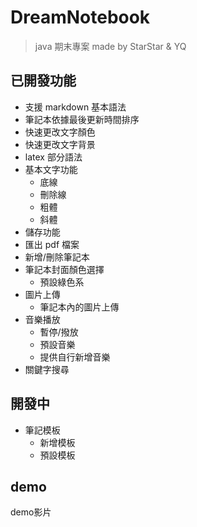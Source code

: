 ﻿# DreamNotebook

> java 期末專案
> made by StarStar & YQ

## 已開發功能
- 支援 markdown 基本語法 
- 筆記本依據最後更新時間排序
- 快速更改文字顏色  
- 快速更改文字背景  
- latex 部分語法 
- 基本文字功能 
  - 底線
  - 刪除線
  - 粗體
  - 斜體
- 儲存功能 
- 匯出 pdf 檔案 
- 新增/刪除筆記本
- 筆記本封面顏色選擇
  - 預設綠色系
- 圖片上傳
  - 筆記本內的圖片上傳
- 音樂播放
  - 暫停/撥放
  - 預設音樂
  - 提供自行新增音樂
- 關鍵字搜尋

## 開發中
- 筆記模板
  - 新增模板
  - 預設模板


## demo

demo影片